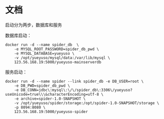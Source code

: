# 文档

启动分为两步，数据库和服务

数据库启动：

    docker run -d --name spider_db  \
        -e MYSQL_ROOT_PASSWORD=spider_db_pwd \
        -e MYSQL_DATABASE=yueyuso \
        -v /opt/yueyuso/mysql/data:/var/lib/mysql \
        123.56.168.19:5000/yueyuso-mainserverdb
        
服务启动：
    
    docker run -d --name spider --link spider_db -e DB_USER=root \
        -e DB_PWD=spider_db_pwd \
        -e DB_CONN=jdbc\:mysql\:\/\/spider_db\:3306\/yueyuso?useUnicode=true\\\&characterEncoding=utf-8 \
        -e archive=spider-1.0-SNAPSHOT \
        -v /opt/yueyuso/spider/storage:/opt/spider-1.0-SNAPSHOT/storage \
        -p 8094:8080 \
        123.56.168.19:5000/yueyuso-spider
